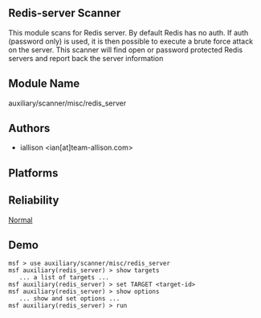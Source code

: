 ## Redis-server Scanner

This module scans for Redis server. By default Redis has no 
auth. If auth (password only) is used, it is then possible 
to execute a brute force attack on the server. This scanner 
will find open or password protected Redis servers and 
report back the server information


## Module Name
auxiliary/scanner/misc/redis_server

## Authors
* iallison <ian[at]team-allison.com>





## Platforms


## Reliability
[Normal](https://github.com/rapid7/metasploit-framework/wiki/Exploit-Ranking)

## Demo

```
msf > use auxiliary/scanner/misc/redis_server
msf auxiliary(redis_server) > show targets
   ... a list of targets ...
msf auxiliary(redis_server) > set TARGET <target-id>
msf auxiliary(redis_server) > show options
   ... show and set options ...
msf auxiliary(redis_server) > run
```
    
    